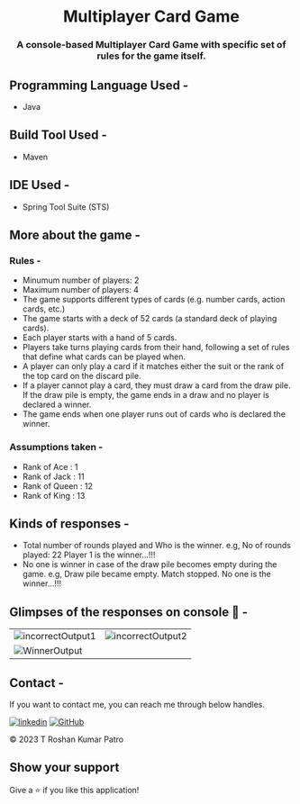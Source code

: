 <h1 align="center">Multiplayer Card Game</h1>

<h3 align="center">A console-based Multiplayer Card Game with specific set of rules for the game itself.</h3>

## Programming Language Used -
* Java

## Build Tool Used -
* Maven

## IDE Used -
* Spring Tool Suite (STS)

## More about the game -
### Rules -
* Minumum number of players: 2
* Maximum number of players: 4
* The game supports different types of cards (e.g. number cards, action cards, etc.)
* The game starts with a deck of 52 cards (a standard deck of playing cards).
* Each player starts with a hand of 5 cards.
* Players take turns playing cards from their hand, following a set of rules that define what cards can be played when.
* A player can only play a card if it matches either the suit or the rank of the top card on the discard pile.
* If a player cannot play a card, they must draw a card from the draw pile. If the draw pile is empty, the game ends in a draw and no player is declared a winner.
* The game ends when one player runs out of cards who is declared the winner.

### Assumptions taken -
* Rank of Ace : 1
* Rank of Jack : 11
* Rank of Queen : 12
* Rank of King : 13

## Kinds of responses -
* Total number of rounds played and Who is the winner. 
  e.g,
  No of rounds played: 22
  Player 1 is the winner...!!!
* No one is winner in case of the draw pile becomes empty during the game.
  e.g, Draw pile became empty. Match stopped. No one is the winner...!!!
  
## Glimpses of the responses on console 🙈 -

<table>
  <tr>
  <td><img src="https://user-images.githubusercontent.com/107461385/229122375-f626c6bc-50b3-4980-a795-b1ffd3154f87.PNG" alt="incorrectOutput1" /></td>
    <td><img src="https://user-images.githubusercontent.com/107461385/229122614-ebbf39e2-1897-4156-9a0b-9caf65615a29.PNG" alt="incorrectOutput2" /></td>
  </tr>

  <tr>
    <td><img src="https://user-images.githubusercontent.com/107461385/229121864-0881e5ab-d838-494a-9f02-b579cb4306ee.PNG" alt="WinnerOutput" /></td>
  </tr>
</table>


## Contact -

If you want to contact me, you can reach me through below handles. <br />

[![linkedin](https://img.shields.io/badge/Roshan_Patro-0077B5?style=for-the-badge&logo=linkedin&logoColor=white)](https://www.linkedin.com/in/t-roshan-kumar-patro/)
[![GitHub](https://img.shields.io/badge/Roshan_Patro-20232A?style=for-the-badge&logo=Github&logoColor=white)](https://github.com/Roshan-Patro)



© 2023 T Roshan Kumar Patro



## Show your support

Give a ⭐️ if you like this application!
